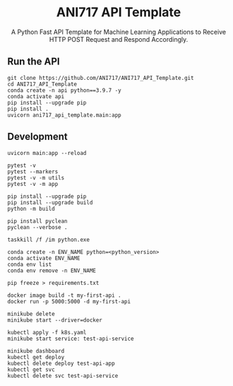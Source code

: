 <p align="center">
  <h1 align="center">ANI717 API Template</h1>
</p>

<p align="center">
A Python Fast API Template for Machine Learning Applications to Receive HTTP POST Request and Respond Accordingly.
</p>

## Run the API
```
git clone https://github.com/ANI717/ANI717_API_Template.git
cd ANI717_API_Template
conda create -n api python==3.9.7 -y
conda activate api
pip install --upgrade pip
pip install .
uvicorn ani717_api_template.main:app
```
## Development
```
uvicorn main:app --reload
```
```
pytest -v
pytest --markers
pytest -v -m utils
pytest -v -m app
```
```
pip install --upgrade pip
pip install --upgrade build
python -m build
```
```
pip install pyclean
pyclean --verbose .
```
```
taskkill /f /im python.exe
```
```
conda create -n ENV_NAME python=<python_version>
conda activate ENV_NAME
conda env list
conda env remove -n ENV_NAME
```
```
pip freeze > requirements.txt
```
```
docker image build -t my-first-api .
docker run -p 5000:5000 -d my-first-api
```
```
minikube delete
minikube start --driver=docker

kubectl apply -f k8s.yaml
minikube start service: test-api-service

minikube dashboard
kubectl get deploy
kubectl delete deploy test-api-app
kubectl get svc
kubectl delete svc test-api-service
```
